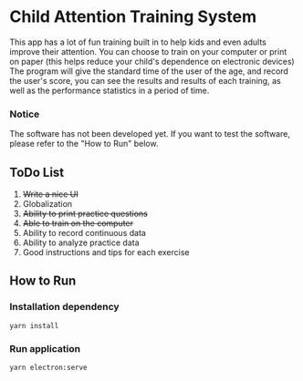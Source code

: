 # Child Attention Training System

This app has a lot of fun training built in to help kids and even adults improve their attention. 
You can choose to train on your computer or print on paper 
(this helps reduce your child's dependence on electronic devices) 
The program will give the standard time of the user of the age, and record the user's score,
you can see the results and results of each training, 
as well as the performance statistics in a period of time.

### Notice

The software has not been developed yet. 
If you want to test the software, please refer to the "How to Run" below.

## ToDo List

1. <del>Write a nice UI</del>
2. Globalization
3. <del>Ability to print practice questions</del>
4. <del>Able to train on the computer</del>
5. Ability to record continuous data
6. Ability to analyze practice data
7. Good instructions and tips for each exercise


## How to Run

### Installation dependency

```
yarn install
```

### Run application

```
yarn electron:serve
```
